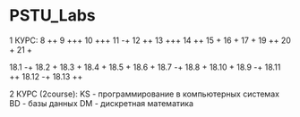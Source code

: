 # PSTU_Labs

1 КУРС:
8 ++
9 +++
10 +++
11 -+
12 ++
13 +++
14 ++
15 +
16 +
17 +
19 ++
20 +
21 +

18.1 -+ 18.2 + 18.3 + 18.4 + 18.5 + 
18.6 + 18.7 -+ 18.8 + 18.10 + 
18.9 -+ 18.11 ++ 18.12 -+ 18.13 ++ 

2 КУРС (2course):
KS - программирование в компьютерных системах
BD - базы данных
DM - дискретная математика


